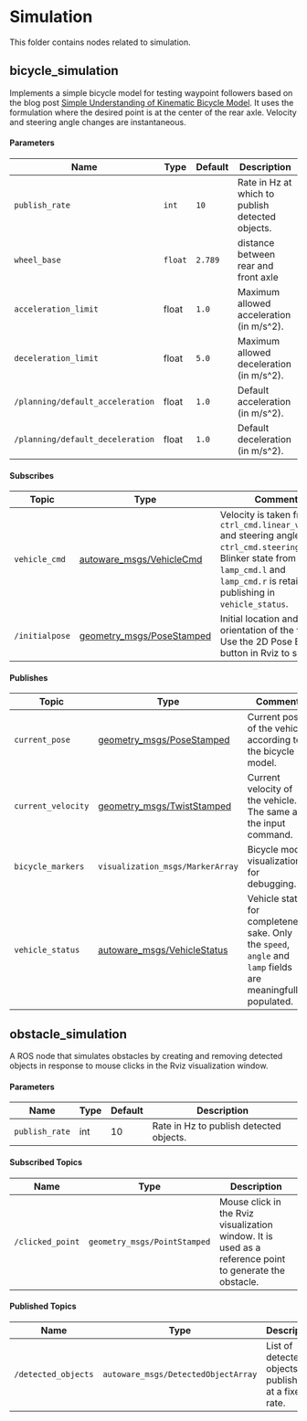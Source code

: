 # Simulation

This folder contains nodes related to simulation.

## bicycle_simulation

Implements a simple bicycle model for testing waypoint followers based on the blog post [Simple Understanding of Kinematic Bicycle Model](https://www.shuffleai.blog/blog/Simple_Understanding_of_Kinematic_Bicycle_Model.html). It uses the formulation where the desired point is at the center of the rear axle. Velocity and steering angle changes are instantaneous.

#### Parameters

| Name | Type | Default | Description |
| ---- | ---- | ------- | ----------- |
| `publish_rate` | `int` | `10` | Rate in Hz at which to publish detected objects. |
| `wheel_base` | `float` | `2.789` | distance between rear and front axle |
| `acceleration_limit` | float | `1.0` | Maximum allowed acceleration (in m/s^2). |
| `deceleration_limit` | float | `5.0` | Maximum allowed deceleration (in m/s^2). |
| `/planning/default_acceleration` | float | `1.0` | Default acceleration (in m/s^2). |
| `/planning/default_deceleration` | float | `1.0` | Default deceleration (in m/s^2). |

#### Subscribes

| Topic | Type | Comment |
| --- | --- | --- |
| `vehicle_cmd` | [autoware_msgs/VehicleCmd](https://gitlab.com/astuff/autoware.ai/messages/-/blob/as/master/autoware_msgs/msg/VehicleCmd.msg) | Velocity is taken from `ctrl_cmd.linear_velocity` and steering angle from `ctrl_cmd.steering_angle`. Blinker state from `lamp_cmd.l` and `lamp_cmd.r` is retained for publishing in `vehicle_status`. |
| `/initialpose` | [geometry_msgs/PoseStamped](http://docs.ros.org/en/noetic/api/geometry_msgs/html/msg/PoseStamped.html) | Initial location and orientation of the vehicle. Use the 2D Pose Estimate button in Rviz to set it.|

#### Publishes

| Topic | Type | Comment |
| --- | --- | --- |
| `current_pose` | [geometry_msgs/PoseStamped](http://docs.ros.org/en/noetic/api/geometry_msgs/html/msg/PoseStamped.html) | Current pose of the vehicle according to the bicycle model. |
| `current_velocity` | [geometry_msgs/TwistStamped](http://docs.ros.org/en/noetic/api/geometry_msgs/html/msg/TwistStamped.html) | Current velocity of the vehicle. The same as the input command. |
| `bicycle_markers` | `visualization_msgs/MarkerArray` | Bicycle model visualization for debugging. |
| `vehicle_status` | [autoware_msgs/VehicleStatus](https://gitlab.com/astuff/autoware.ai/messages/-/blob/as/master/autoware_msgs/msg/VehicleStatus.msg) | Vehicle status for completeness sake. Only the `speed`, `angle` and `lamp` fields are meaningfully populated. |


## obstacle_simulation

A ROS node that simulates obstacles by creating and removing detected objects in response to mouse clicks in the Rviz visualization window. 


#### Parameters

| Name | Type | Default | Description |
| ---- | ---- | ------- | ----------- |
| `publish_rate` | int | 10 | Rate in Hz to publish detected objects. |


#### Subscribed Topics

| Name | Type | Description |
| ---- | ---- | ----------- |
| `/clicked_point` | `geometry_msgs/PointStamped` | Mouse click in the Rviz visualization window. It is used as a reference point to generate the obstacle. |


#### Published Topics

| Name | Type | Description |
| ---- | ---- | ----------- |
| `/detected_objects` | `autoware_msgs/DetectedObjectArray` | List of detected objects published at a fixed rate. |
